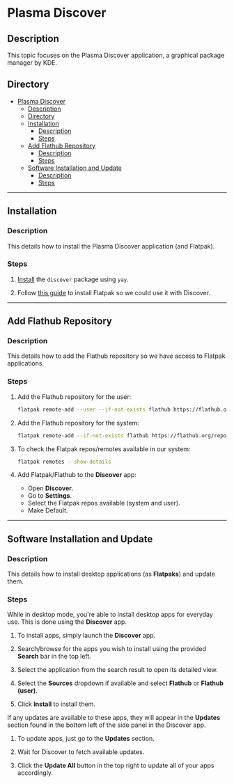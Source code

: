 # Plasma Discover

## Description

This topic focuses on the Plasma Discover application, a graphical package manager by KDE.

## Directory

- [Plasma Discover](#plasma-discover)
  - [Description](#description)
  - [Directory](#directory)
  - [Installation](#installation)
    - [Description](#description-1)
    - [Steps](#steps)
  - [Add Flathub Repository](#add-flathub-repository)
    - [Description](#description-2)
    - [Steps](#steps-1)
  - [Software Installation and Update](#software-installation-and-update)
    - [Description](#description-3)
    - [Steps](#steps-2)

---

## Installation

### Description

This details how to install the Plasma Discover application (and Flatpak).

### Steps

1. [Install](yay.md#install) the `discover` package using `yay`.

2. Follow [this guide](flatpak.md#installation) to install Flatpak so we could use it with Discover.

---

## Add Flathub Repository

### Description

This details how to add the Flathub repository so we have access to Flatpak applications.

### Steps

1. Add the Flathub repository for the user:

    ```sh
    flatpak remote-add --user --if-not-exists flathub https://flathub.org/repo/flathub.flatpakrepo
    ```

2. Add the Flathub repository for the system:

    ```sh
    flatpak remote-add --if-not-exists flathub https://flathub.org/repo/flathub.flatpakrepo
    ```

3. To check the Flatpak repos/remotes available in our system:

    ```sh
    flatpak remotes --show-details
    ```

4. Add Flatpak/Flathub to the **Discover** app:

   - Open **Discover**.
   - Go to **Settings**.
   - Select the Flatpak repos available (system and user).
   - Make Default.

---

## Software Installation and Update

### Description

This details how to install desktop applications (as **Flatpaks**) and update them.

### Steps

While in desktop mode, you're able to install desktop apps for everyday use. This is done using the **Discover** app.

1. To install apps, simply launch the **Discover** app.

2. Search/browse for the apps you wish to install using the provided **Search** bar in the top left.

3. Select the application from the search result to open its detailed view.

4. Select the **Sources** dropdown if available and select **Flathub** or **Flathub (user)**.

5. Click **Install** to install them.

If any updates are available to these apps, they will appear in the **Updates** section found in the bottom left of the side panel in the Discover app.

1. To update apps, just go to the **Updates** section.

2. Wait for Discover to fetch available updates.

3. Click the **Update All** button in the top right to update all of your apps accordingly.
